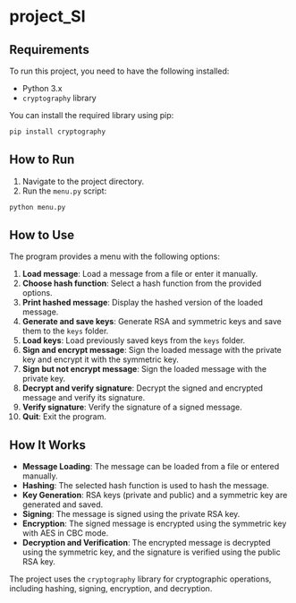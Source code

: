 # project_SI

## Requirements

To run this project, you need to have the following installed:

- Python 3.x
- `cryptography` library

You can install the required library using pip:

```sh
pip install cryptography
```

## How to Run

1. Navigate to the project directory.
2. Run the `menu.py` script:

```sh
python menu.py
```

## How to Use

The program provides a menu with the following options:

1. **Load message**: Load a message from a file or enter it manually.
2. **Choose hash function**: Select a hash function from the provided options.
3. **Print hashed message**: Display the hashed version of the loaded message.
4. **Generate and save keys**: Generate RSA and symmetric keys and save them to the `keys` folder.
5. **Load keys**: Load previously saved keys from the `keys` folder.
6. **Sign and encrypt message**: Sign the loaded message with the private key and encrypt it with the symmetric key.
7. **Sign but not encrypt message**: Sign the loaded message with the private key.
8. **Decrypt and verify signature**: Decrypt the signed and encrypted message and verify its signature.
9. **Verify signature**: Verify the signature of a signed message.
10. **Quit**: Exit the program.

## How It Works

- **Message Loading**: The message can be loaded from a file or entered manually.
- **Hashing**: The selected hash function is used to hash the message.
- **Key Generation**: RSA keys (private and public) and a symmetric key are generated and saved.
- **Signing**: The message is signed using the private RSA key.
- **Encryption**: The signed message is encrypted using the symmetric key with AES in CBC mode.
- **Decryption and Verification**: The encrypted message is decrypted using the symmetric key, and the signature is verified using the public RSA key.

The project uses the `cryptography` library for cryptographic operations, including hashing, signing, encryption, and decryption.